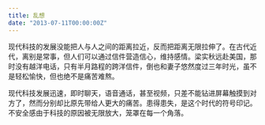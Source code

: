 ```yaml
---
title: 乱想
date: "2013-07-11T00:00:00Z"
---
```


现代科技的发展没能把人与人之间的距离拉近，反而把距离无限拉伸了。在古代近代，离别是常事，但人们可以通过信件营造信心，维持感情。梁实秋远赴美国，那时没有越洋电话，只有半月路程的跨洋信件，倒也和妻子悠然度过三年时光，虽不是轻松愉快，但也绝不是痛苦难熬。

现代科技发展迅速，即时聊天，语音通话，甚至视频，只差不能钻进屏幕触摸到对方了，然而分别却比原先带给人更大的痛苦。患得患失，是这个时代的符号印记。不安全感由于科技的原因被无限放大，笼罩在每一个角落。
